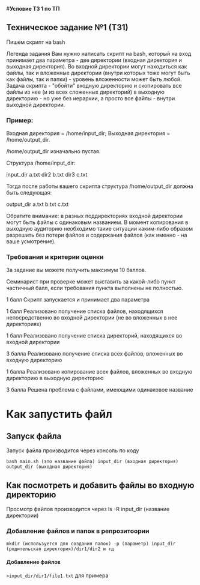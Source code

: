 #**Условие ТЗ 1 по ТП**

## Техническое задание №1 (ТЗ1)
Пишем скрипт на bash

Легенда задания
Вам нужно написать скрипт на bash, который на вход принимает два параметра - две директории (входная директория и выходная директория). Во входной директории могут находиться как файлы, так и вложенные директории (внутри которых тоже могут быть как файлы, так и папки) - уровень вложенности может быть любой. Задача скрипта - "обойти" входную директорию и скопировать все файлы из нее (и из всех сложенных директорий) в выходную директорию - но уже без иерархии, а просто все файлы - внутри выходной директории.

### Пример:

Входная директория = /home/input_dir; Выходная директория = /home/output_dir.

/home/output_dir изначально пустая.

Структура /home/input_dir:

input_dir
a.txt
dir2
b.txt
dir3
c.txt

Тогда после работы вашего скрипта структура /home/output_dir должна быть следующая:

output_dir
a.txt
b.txt
c.txt

Обратите внимание: в разных поддиректориях входной директории могут быть файлы с одинаковым названием. В момент копирования в выходную аудиторию необходимо такие ситуации каким-либо образом разрешить без потери файлов и содержания файлов (как именно - на ваше усмотрение).

### Требования и критерии оценки
За задание вы можете получить максимум 10 баллов.

Семинарист при проверке может выставить за какой-либо пункт частичный балл, если требования пункта выполнены не полностью.

1 балл Скрипт запускается и принимает два параметра

1 балл Реализовано получение списка файлов, находящихся непосредственно во входной директории (не во вложенных в нее директориях)

1 балл Реализовано получение списка директорий, находящихся во входной директории

3 балла Реализовано получение списка всех файлов, вложенных во входную директорию

1 балла Реализовано копирование всех файлов, вложенных во входную директорию в выходную директорию

3 балла Решена проблема с файлами, имеющими одинаковое название

# Как запустить файл
## Запуск файла
Запуск файла производится через консоль по коду

```bash main.sh (это название файла) input_dir (входная директория) output_dir (выходная директория)```
## Как посмотреть и добавить файлы во входную директорию
Просмотр файлов производится через ls -R input_dir (название директории)

### Добавление файлов и папок в репрозитоории
```mkdir (используется для создания папок) -p (параметр) input_dir (родительская директория)/dir1/dir2 и тд```

#### Добавление файлов
```>input_dir/dir1/file1.txt``` для примера
